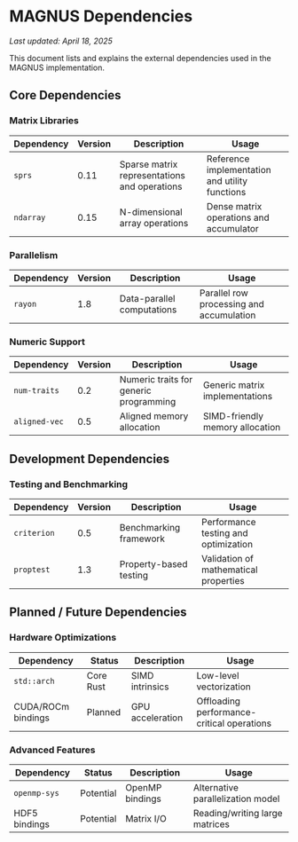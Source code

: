 # MAGNUS Dependencies

*Last updated: April 18, 2025*

This document lists and explains the external dependencies used in the MAGNUS implementation.

## Core Dependencies

### Matrix Libraries

| Dependency | Version | Description | Usage |
|------------|---------|-------------|-------|
| `sprs` | 0.11 | Sparse matrix representations and operations | Reference implementation and utility functions |
| `ndarray` | 0.15 | N-dimensional array operations | Dense matrix operations and accumulator |

### Parallelism

| Dependency | Version | Description | Usage |
|------------|---------|-------------|-------|
| `rayon` | 1.8 | Data-parallel computations | Parallel row processing and accumulation |

### Numeric Support

| Dependency | Version | Description | Usage |
|------------|---------|-------------|-------|
| `num-traits` | 0.2 | Numeric traits for generic programming | Generic matrix implementations |
| `aligned-vec` | 0.5 | Aligned memory allocation | SIMD-friendly memory allocation |

## Development Dependencies

### Testing and Benchmarking

| Dependency | Version | Description | Usage |
|------------|---------|-------------|-------|
| `criterion` | 0.5 | Benchmarking framework | Performance testing and optimization |
| `proptest` | 1.3 | Property-based testing | Validation of mathematical properties |

## Planned / Future Dependencies

### Hardware Optimizations

| Dependency | Status | Description | Usage |
|------------|--------|-------------|-------|
| `std::arch` | Core Rust | SIMD intrinsics | Low-level vectorization |
| CUDA/ROCm bindings | Planned | GPU acceleration | Offloading performance-critical operations |

### Advanced Features

| Dependency | Status | Description | Usage |
|------------|--------|-------------|-------|
| `openmp-sys` | Potential | OpenMP bindings | Alternative parallelization model |
| HDF5 bindings | Potential | Matrix I/O | Reading/writing large matrices |